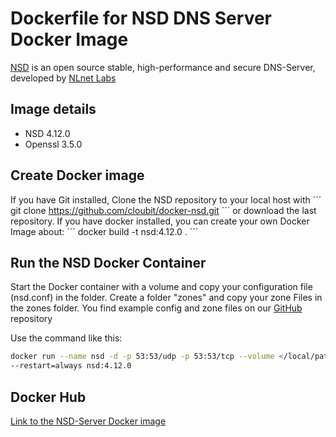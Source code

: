 # Dockerfile for NSD DNS Server Docker Image

[NSD](https://nlnetlabs.nl/projects/nsd/about/)⁠ is an open source stable, high-performance and secure DNS-Server, developed by [NLnet Labs](https://www.nlnetlabs.nl/)

## Image details

-  NSD 4.12.0
-  Openssl 3.5.0

## Create Docker image
If you have Git installed, Clone the NSD repository to your local host with
´´´
git clone https://github.com/cloubit/docker-nsd.git
´´´
or download the last repository.
If you have docker installed, you can create your own Docker Image about:
´´´
docker build -t nsd:4.12.0 .
´´´

## Run the NSD Docker Container
Start the Docker container with a volume and copy your configuration file (nsd.conf) in the folder.
Create a folder "zones" and copy your zone Files in the zones folder. 
You find example config and zone files on our [GitHub](https://github.com/cloubit/nsd-docker) repository

Use the command like this:
```sh 
docker run --name nsd -d -p 53:53/udp -p 53:53/tcp --volume </local/path/to/your/config:/opt/nsd/etc/nsd \
--restart=always nsd:4.12.0
```

## Docker Hub
[Link to the NSD-Server Docker image](https://hub.docker.com/r/cloubit/nsd)
